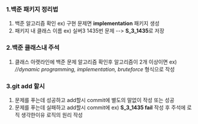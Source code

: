 ### 1.백준 패키지 정리법
1) 백준 알고리즘 확인 ex) 구현 문제면 **implementation** 패키지 생성
2) 패키지 내 클래스 이름 ex) 실버3 1435번 문제 --> **S_3_1435**로 저장

### 2.백준 클래스내 주석
1) 클래스 아랫라인에 백준 문제 알고리즘 확인후 알고리즘이 2개 이상이면 ex) _//dynamic programming, implementation, bruteforce_
   형식으로 작성

### 3.git add 할시
1) 문제를 푸는데 성공하고 add할시
   commit에 별도의 말없이 작성 또는 성공
2) 문제를 푸는데 실패하고 add할시
   commit에 ex) **S_3_1435 fail** 작성 후 주석에 로직 생각한이유 로직의 원리 작성
